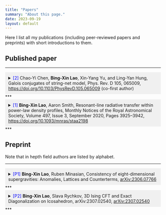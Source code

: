 ```yaml
---
title: "Papers"
summary: "About this page."
date: 2023-09-19
layout: default
---
```


Here I list all my publications (including peer-reviewed papers and preprints) with short introductions to them. 

## Published paper
***
<details>
  <summary style="background-color: #f0f0f0; padding: 10px;"><span style="color: blue;">[2]</span> Chao-Yi Chen, <b>Bing-Xin Lao</b>, Xin-Yang Yu, and Ling-Yan Hung, Galois conjugates of string-net model, Phys. Rev. D 105, 065009, <a href="https://doi.org/10.1103/PhysRevD.105.065009">https://doi.org/10.1103/PhysRevD.105.065009</a> (co-first author)</summary>
  
  <div style="background-color: #f0f0f0; padding: 10px;">
    This paper studies Lyman-alpha radiative transfer process with given density profiles, generalizing the known solutions (for uniform media) to media of power-law density profile. We also develop gridless Monte-Carlo radiative transfer (GMCRT) method to demonstrate the analytic solutions. Thanks to Aaron! I spent a wonderful summer at MIT in 2019. This is the first paper of my academic career! 
  </div>l
</details>
***
<details>
  <summary style="background-color: #f0f0f0; padding: 10px;"><span style="color: blue;">[1]</span> <b>Bing-Xin Lao</b>, Aaron Smith, Resonant-line radiative transfer within power-law density profiles, Monthly Notices of the Royal Astronomical Society, Volume 497, Issue 3, September 2020, Pages 3925–3942, <a href="https://doi.org/10.1093/mnras/staa2198">https://doi.org/10.1093/mnras/staa2198</a></summary>
  
  <div style="background-color: #f0f0f0; padding: 10px;">
    We generalizes the tensor 
  </div>
</details>
***


## Preprint
Note that in hepth field authors are listed by alphabet. 
<hr>
<details>
  <summary style="background-color: #f0f0f0; padding: 10px;"><span style="color: blue;">[P1]</span> <b>Bing-Xin Lao</b>, Ruben Minasian, Consistency of eight-dimensional supergravities: Anomalies, Lattices and Counterterms, <a href="https://arxiv.org/abs/2306.07766">arXiv:2306.07766</a></summary>
  
  <div style="background-color: #f0f0f0; padding: 10px;">
    This paper studies Lyman-alpha radiative transfer process with given density profiles, generalizing the known solutions to non uniform media. Develop gridless Monte-Carlo radiative transfer (GMCRT) method to verify the analytic solutions.
  </div>
</details>
***
<details>
  <summary style="background-color: #f0f0f0; padding: 10px;"><span style="color: blue;">[P2]</span> <b>Bing-Xin Lao</b>, Slava Rychkov, 3D Ising CFT and Exact Diagonalization on Icosahedron, arXiv:2307.02540, <a href="https://arxiv.org/abs/2307.02540">arXiv:2307.02540</a></summary>
  
  <div style="background-color: #f0f0f0; padding: 10px;">
    This paper studies Lyman-alpha radiative transfer process with given density profiles, generalizing the known solutions to non uniform media. Develop gridless Monte-Carlo radiative transfer (GMCRT) method to verify the analytic solutions.
  </div>
</details>
***